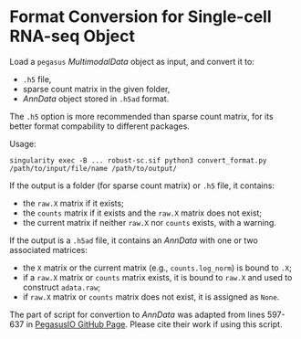 # Format Conversion for Single-cell RNA-seq Object

Load a `pegasus` *MultimodalData* object as input, and convert it to:
- `.h5` file, 
- sparse count matrix in the given folder,
- *AnnData* object stored in `.h5ad` format.

The `.h5` option is more recommended than sparse count matrix, for its better format compability to different packages.

Usage:
```
singularity exec -B ... robust-sc.sif python3 convert_format.py /path/to/input/file/name /path/to/output/
```

If the output is a folder (for sparse count matrix) or `.h5` file, it contains:
- the `raw.X` matrix if it exists;
- the `counts` matrix if it exists and the `raw.X` matrix does not exist;
- the current matrix if neither `raw.X` nor `counts` exists, with a warning.

If the output is a `.h5ad` file, it contains an *AnnData* with one or two associated matrices:
- the `X` matrix or the current matrix (e.g., `counts.log_norm`) is bound to `.X`;
- if a `raw.X` matrix or `counts` matrix exists, it is bound to `raw.X` and used to construct `adata.raw`;
- if `raw.X` matrix or `counts` matrix does not exist, it is assigned as `None`.

The part of script for convertion to *AnnData* was adapted from lines 597-637 in [PegasusIO GitHub Page](https://github.com/lilab-bcb/pegasusio/blob/master/pegasusio/unimodal_data.py).
Please cite their work if using this script.
